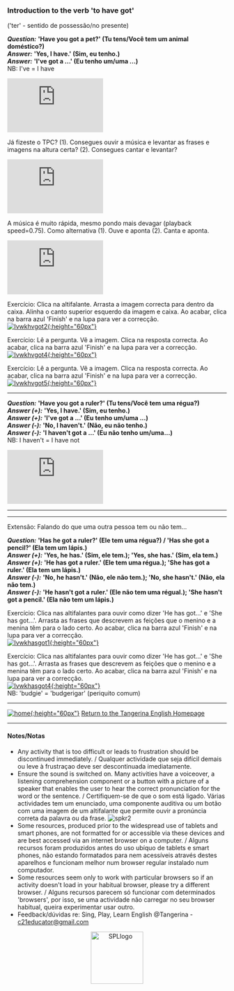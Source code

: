 ### Introduction to the verb 'to have got' 
('ter' - sentido de possessão/no presente)

***Question:*** **'Have you got a pet?' (Tu tens/Você tem um animal doméstico?)**  
***Answer:*** **'Yes, I have.' (Sim, eu tenho.)**  
***Answer:*** **'I've got a ...' (Eu tenho um/uma ...)**  
NB: I've = I have  

<iframe width="220" height="124" src="https://www.youtube.com/embed/6qh_qTOgkhY" title="YouTube video player" frameborder="0" allow="accelerometer; autoplay; clipboard-write; encrypted-media; gyroscope; picture-in-picture" allowfullscreen></iframe>  

Já fizeste o TPC? (1). Consegues ouvir a música e levantar as frases e imagens na altura certa? (2). Consegues cantar e levantar?  
<iframe width="220" height="124" src="https://www.youtube.com/embed/SlSTigQVEo8" title="YouTube video player" frameborder="0" allow="accelerometer; autoplay; clipboard-write; encrypted-media; gyroscope; picture-in-picture; web-share" allowfullscreen></iframe>  

A música é muito rápida, mesmo pondo mais devagar (playback speed=0.75). Como alternativa (1). Ouve e aponta (2). Canta e aponta.  
<iframe width="220" height="124" src="https://www.youtube.com/embed/4qFiE91N758" title="YouTube video player" frameborder="0" allow="accelerometer; autoplay; clipboard-write; encrypted-media; gyroscope; picture-in-picture; web-share" allowfullscreen></iframe>  

Exercício: Clica na altifalante. Arrasta a imagem correcta para dentro da caixa. Alinha o canto superior esquerdo da imagem e caixa. Ao acabar, clica na barra azul 'Finish' e na lupa para ver a correcção.  
[![lvwkhvgot2](https://1blockatatime.github.io/English/images2/lvwkhvgot2.png){:height="60px"}](https://www.liveworksheets.com/yx775098lu)  

Exercício: Lê a pergunta. Vê a imagem. Clica na resposta correcta. Ao acabar, clica na barra azul 'Finish' e na lupa para ver a correcção.  
[![lvwkhvgot4](https://1blockatatime.github.io/English/images2/lvwkhvgot4.png){:height="60px"}](https://www.liveworksheets.com/worksheets/en/English_as_a_Second_Language_(ESL)/Pets/Have_you_got_a_pet$_et1544572tb)  

Exercício: Lê a pergunta. Vê a imagem. Clica na resposta correcta. Ao acabar, clica na barra azul 'Finish' e na lupa para ver a correcção.  
[![lvwkhvgot5](https://1blockatatime.github.io/English/images2/lvwkhvgot5.png){:height="60px"}](https://www.liveworksheets.com/worksheets/en/English_as_a_Second_Language_(ESL)/Animals/Have_you_got_a_pet$_ol69cs)  

***  

***Question:*** **'Have you got a ruler?' (Tu tens/Você tem uma régua?)**  
***Answer (+):*** **'Yes, I have.' (Sim, eu tenho.)**  
***Answer (+):*** **'I've got a ...' (Eu tenho um/uma ...)**  
***Answer (-):*** **'No, I haven't.' (Não, eu não tenho.)**  
***Answer (-):*** **'I haven't got a ...' (Eu não tenho um/uma...)**  
NB: I haven't = I have not  

<iframe width="220" height="124" src="https://www.youtube.com/embed/SAvYKxATAmY" title="YouTube video player" frameborder="0" allow="accelerometer; autoplay; clipboard-write; encrypted-media; gyroscope; picture-in-picture; web-share" allowfullscreen></iframe>  

***

***  
Extensão: Falando do que uma outra pessoa tem ou não tem...  

***Question:*** **'Has he got a ruler?' (Ele tem uma régua?) / 'Has she got a pencil?' (Ela tem um lápis.)**  
***Answer (+):*** **'Yes, he has.' (Sim, ele tem.); 'Yes, she has.' (Sim, ela tem.)**  
***Answer (+):*** **'He has got a ruler.' (Ele tem uma régua.); 'She has got a ruler.' (Ela tem um lápis.)**  
***Answer (-):*** **'No, he hasn't.' (Não, ele não tem.); 'No, she hasn't.' (Não, ela não tem.)**  
***Answer (-):*** **'He hasn't got a ruler.' (Ele não tem uma régual.); 'She hasn't got a pencil.' (Ela não tem um lápis.)**  

Exercício: Clica nas altifalantes para ouvir como dizer 'He has got...' e 'She has got...'. Arrasta as frases que descrevem as feições que o menino e a menina têm para o lado certo. Ao acabar, clica na barra azul 'Finish' e na lupa para ver a correcção.  
[![lvwkhasgot1](https://1blockatatime.github.io/English/images2/lvwkhasgot1.png){:height="60px"}](https://www.liveworksheets.com/worksheets/en/English_as_a_Second_Language_(ESL)/Have_got_-_Has_got/She_has_got_-_He_has_got_sf1209624gc)  

Exercício: Clica nas altifalantes para ouvir como dizer 'He has got...' e 'She has got...'. Arrasta as frases que descrevem as feições que o menino e a menina têm para o lado certo. Ao acabar, clica na barra azul 'Finish' e na lupa para ver a correcção.  
[![lvwkhasgot4](https://1blockatatime.github.io/English/images2/lvwkhasgot4.png){:height="60px"}](https://www.liveworksheets.com/worksheets/en/English_as_a_Second_Language_(ESL)/Have_got_-_Has_got/Have_you_got_a_pet$_me1524947og)  
NB: 'budgie' = 'budgerigar' (periquito comum)  

***
[![home](https://1blockatatime.github.io/English/images/home.png){:height="60px"}](https://tangerina-pt.github.io/English) [Return to the Tangerina English Homepage](https://tangerina-pt.github.io/English)  

***

#### Notes/Notas
* Any activity that is too difficult or leads to frustration should be discontinued immediately. / Qualquer actividade que seja difícil demais ou leve à frustraçao deve ser descontinuada imediatamente.
* Ensure the sound is switched on. Many activities have a voiceover, a listening comprehension component or a button with a picture of a speaker that enables the user to hear the correct pronunciation for the word or the sentence. / Certifiquem-se de que o som está ligado. Várias actividades tem um enunciado, uma componente auditiva ou um botão com uma imagem de um altifalante que permite ouvir a pronúncia correta da palavra ou da frase. ![spkr2](/images/spkr2.PNG)
* Some resources, produced prior to the widespread use of tablets and smart phones, are not formatted for or accessible via these devices and are best accessed via an internet browser on a computer. / Alguns recursos foram produzidos antes do uso ubíquo de tablets e smart phones, não estando formatados para nem acessíveis através destes aparelhos e funcionam melhor num browser regular instalado num computador.
* Some resources seem only to work with particular browsers so if an activity doesn't load in your habitual browser, please try a different browser. / Alguns recursos parecem só funcionar com determinados 'browsers', por isso, se uma actividade não carregar no seu browser habitual, queira experimentar usar outro.
* Feedback/dúvidas re: Sing, Play, Learn English @Tangerina - c21educator@gmail.com  
<p align="center">
<img width="120" src="https://1blockatatime.github.io/English/images2/spl_logo.png" alt="SPLlogo">
</p>
